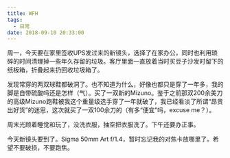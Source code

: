```yaml
---
title: WFH
tags:
  - 日常
date: 2018-09-10 20:33:00
---
```

周一，今天要在家里签收UPS发过来的新镜头，选择了在家办公，同时也利用琐碎的时间清理掉一些年久存留的垃圾。客厅里面一直放着当时买豆子沙发时留下的纸板箱，折叠起来扔回收垃圾箱了。

<!--more-->
发现常穿的两双球鞋都破洞了。也不知道为什么，好像也都只是穿了一年多，我的脚是自带硫酸吗还是怎样（气）。买了一双新的Mizuno。鉴于之前那双200余美刀的高级Mizuno跑鞋被我这个重量级选手穿了一年就破了，我已经看淡了所谓“昂贵出好货”的迷思，这次就买了一双100余刀的（有多“便宜”吗，excuse me？）。

周末光顾着睡觉和玩了，没洗衣服，抽空把衣服洗了。下午还要办正事。

今天新镜头要到了。Sigma 50mm Art f/1.4，暂时忘记我的对焦卡放哪里了。希望不要破损，不要跑焦。
